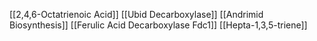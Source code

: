 [[2,4,6-Octatrienoic Acid]]
[[Ubid Decarboxylase]]
[[Andrimid Biosynthesis]]
[[Ferulic Acid Decarboxylase Fdc1]]
[[Hepta-1,3,5-triene]]
